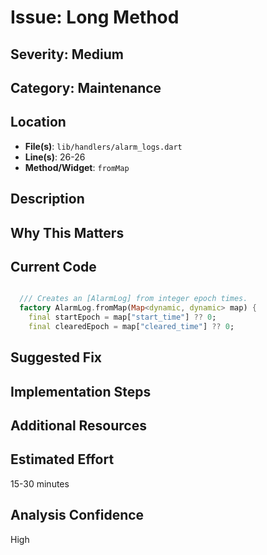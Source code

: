 # Issue: Long Method

## Severity: Medium

## Category: Maintenance

## Location
- **File(s)**: `lib/handlers/alarm_logs.dart`
- **Line(s)**: 26-26
- **Method/Widget**: `fromMap`

## Description


## Why This Matters


## Current Code
```dart

  /// Creates an [AlarmLog] from integer epoch times.
  factory AlarmLog.fromMap(Map<dynamic, dynamic> map) {
    final startEpoch = map["start_time"] ?? 0;
    final clearedEpoch = map["cleared_time"] ?? 0;

```

## Suggested Fix


## Implementation Steps


## Additional Resources


## Estimated Effort
15-30 minutes

## Analysis Confidence
High
